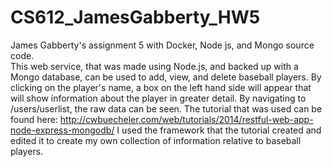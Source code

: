 # CS612_JamesGabberty_HW5
James Gabberty's assignment 5 with Docker, Node js, and Mongo source code.               
This web service, that was made using Node.js, and backed up with a Mongo database, can be used to add, view, and delete baseball players. By clicking on the player's name, a box on the left hand side will appear that will show information about the player in greater detail. By navigating to /users/userlist, the raw data can be seen. The tutorial that was used can be found here: http://cwbuecheler.com/web/tutorials/2014/restful-web-app-node-express-mongodb/
I used the framework that the tutorial created and edited it to create my own collection of information relative to baseball players. 
